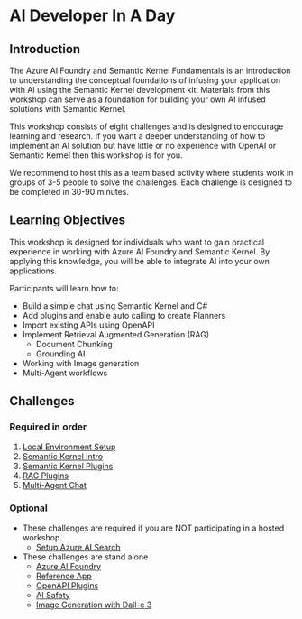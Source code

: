 # AI Developer In A Day

## Introduction

The Azure AI Foundry and Semantic Kernel Fundamentals is an introduction to understanding the conceptual foundations of infusing your application with AI using the Semantic Kernel development kit. Materials from this workshop can serve as a foundation for building your own AI infused solutions with Semantic Kernel.

This workshop consists of eight challenges and is designed to encourage learning and research. If you want a deeper understanding of how to implement an AI solution but have little or no experience with OpenAI or Semantic Kernel then this workshop is for you.

We recommend to host this as a team based activity where students work in groups of 3-5 people to solve the challenges. Each challenge is designed to be completed in 30-90 minutes.

## Learning Objectives

This workshop is designed for individuals who want to gain practical experience in working with Azure AI Foundry and Semantic Kernel. By applying this knowledge, you will be able to integrate AI into your own applications.

Participants will learn how to:

- Build a simple chat using Semantic Kernel and C#
- Add plugins and enable auto calling to create Planners
- Import existing APIs using OpenAPI
- Implement Retrieval Augmented Generation (RAG)
  - Document Chunking
  - Grounding AI
- Working with Image generation
- Multi-Agent workflows

## Challenges

### Required in order
1. [Local Environment Setup](./Python/challenges/Resources/Supporting%20Challenges/Local-Dev-Environment-Setup.md)
1. [Semantic Kernel Intro](./Python/challenges/Semantic-Kernel-Challenge.md)
1. [Semantic Kernel Plugins](./Python/challenges/SK-Plugins-Challenge.md)
1. [RAG Plugins](./Python/challenges/RAG-Challenge.md)
1. [Multi-Agent Chat](./Python/challenges/Multi-Agent-Challenge.md)

### Optional

- These challenges are required if you are NOT participating in a hosted workshop.
  - [Setup Azure AI Search](./Python/challenges/Resources/Supporting%20Challenges/Setup-RAG.md)
- These challenges are stand alone
  - [Azure AI Foundry](./Python/challenges/Azure-AI-Foundry-Challenge.md)
  - [Reference App](./Python/challenges/Resources/Supporting%20Challenges/Reference-App.md)
  - [OpenAPI Plugins](./Python/challenges/Resources/Supporting%20Challenges/OpenAPI-Plugins.md)
  - [AI Safety](./Python/challenges/Resources/Supporting%20Challenges/AI-Safety.md)
  - [Image Generation with Dall-e 3](./Python/challenges/Resources/Supporting%20Challenges/Image-Generation.md)
